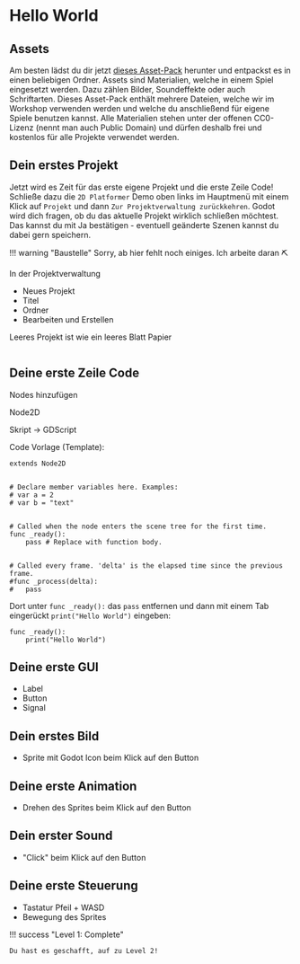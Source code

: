 # Hello World

## Assets

Am besten lädst du dir jetzt [dieses Asset-Pack](../assets/assets.zip) herunter und entpackst es in einen beliebigen Ordner. Assets sind Materialien, welche in einem Spiel eingesetzt werden. Dazu zählen Bilder, Soundeffekte oder auch Schriftarten. Dieses Asset-Pack enthält mehrere Dateien, welche wir im Workshop verwenden werden und welche du anschließend für eigene Spiele benutzen kannst. Alle Materialien stehen unter der offenen CC0-Lizenz (nennt man auch Public Domain) und dürfen deshalb frei und kostenlos für alle Projekte verwendet werden.

## Dein erstes Projekt

Jetzt wird es Zeit für das erste eigene Projekt und die erste Zeile Code! Schließe dazu die `2D Platformer` Demo oben links im Hauptmenü mit einem Klick auf `Projekt` und dann `Zur Projektverwaltung zurückkehren`. Godot wird dich fragen, ob du das aktuelle Projekt wirklich schließen möchtest. Das kannst du mit Ja bestätigen - eventuell geänderte Szenen kannst du dabei gern speichern.

!!! warning "Baustelle"
    Sorry, ab hier fehlt noch einiges. Ich arbeite daran ⛏

In der Projektverwaltung

- Neues Projekt
- Titel
- Ordner
- Bearbeiten und Erstellen

Leeres Projekt ist wie ein leeres Blatt Papier

![]()

## Deine erste Zeile Code

Nodes hinzufügen

Node2D

Skript -> GDScript

Code Vorlage (Template):

```gdscript
extends Node2D


# Declare member variables here. Examples:
# var a = 2
# var b = "text"


# Called when the node enters the scene tree for the first time.
func _ready():
	pass # Replace with function body.


# Called every frame. 'delta' is the elapsed time since the previous frame.
#func _process(delta):
#	pass

```

Dort unter `func _ready():` das `pass` entfernen und dann mit einem Tab eingerückt `print("Hello World")` eingeben:

```gdscript
func _ready():
    print("Hello World")
```

## Deine erste GUI

- Label
- Button
- Signal

## Dein erstes Bild

- Sprite mit Godot Icon beim Klick auf den Button

## Deine erste Animation

- Drehen des Sprites beim Klick auf den Button

## Dein erster Sound

- "Click" beim Klick auf den Button

## Deine erste Steuerung

- Tastatur Pfeil + WASD
- Bewegung des Sprites

!!! success "Level 1: Complete"

    Du hast es geschafft, auf zu Level 2!